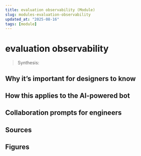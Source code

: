 ```yaml
---
title: evaluation observability (Module)
slug: modules-evaluation-observability
updated_at: "2025-08-16"
tags: [module]
---
```


# evaluation observability

> Synthesis:

## Why it’s important for designers to know

## How this applies to the AI-powered bot

## Collaboration prompts for engineers

## Sources

## Figures


